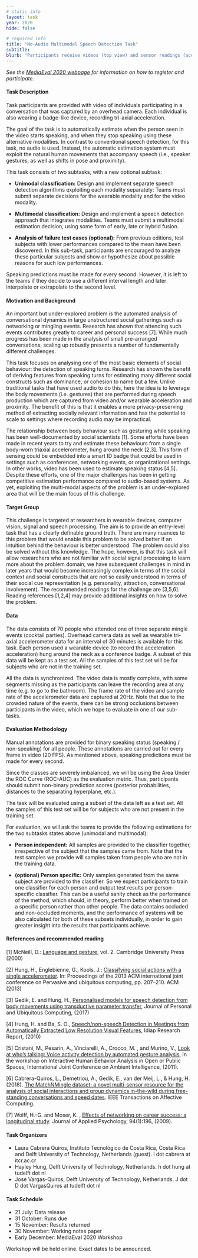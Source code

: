 ```yaml
---
# static info
layout: task
year: 2020
hide: false

# required info
title: "No-Audio Multimodal Speech Detection Task"
subtitle:
blurb: "Participants receive videos (top view) and sensor readings (acceleration and proximity) of people having conversations in a natural social setting and are required to detect speaking turns. No audio signal is available for use. The task encourages research on better privacy preservation during recordings made to study social interactions, and has the potential to scale to settings where recording audio may be impractical."
---
```


<!-- # please respect the structure below-->
*See the [MediaEval 2020 webpage](https://multimediaeval.github.io/editions/2020/) for information on how to register and participate.*

#### Task Description

Task participants are provided with video of individuals participating in a conversation that was captured by an overhead camera. Each individual is also wearing a badge-like device, recording tri-axial acceleration.

The goal of the task is to automatically estimate when the person seen in the video starts speaking, and when they stop speaking using these alternative modalities. In contrast to conventional speech detection, for this task, no audio is used. Instead, the automatic estimation system must exploit the natural human movements that accompany speech (i.e., speaker gestures, as well as shifts in pose and proximity).

This task consists of two subtasks, with a new optional subtask:

* **Unimodal classification:** Design and implement separate speech detection algorithms exploiting each modality separately: Teams must submit separate decisions for the wearable modality and for the video modality.

* **Multimodal classification:** Design and implement a speech detection approach that integrates modalities. Teams must submit a multimodal estimation decision, using some form of early, late or hybrid fusion.

* **Analysis of failure test cases (optional):** From previous editions, test subjects with lower performances compared to the mean have been discovered. In this sub-task, participants are encouraged to analyze these particular subjects and show or hypothesize about possible reasons for such low performances. 

Speaking predictions must be made for every second. However, it is left to the teams if they decide to use a different interval length and later interpolate or extrapolate to the second level.


#### Motivation and Background

An important but under-explored problem is the automated analysis of conversational dynamics in large unstructured social gatherings such as networking or mingling events. Research has shown that attending such events contributes greatly to career and personal success [7]. While much progress has been made in the analysis of small pre-arranged conversations, scaling up robustly presents a number of fundamentally different challenges.

This task focuses on analysing one of the most basic elements of social behaviour: the detection of speaking turns. Research has shown the benefit of deriving features from speaking turns for estimating many different social constructs such as dominance, or cohesion to name but a few. Unlike traditional tasks that have used audio to do this, here the idea is to leverage the body movements (i.e. gestures) that are performed during speech production which are captured from video and/or wearable acceleration and proximity. The benefit of this is that it enables a more privacy-preserving method of extracting socially relevant information and has the potential to scale to settings where recording audio may be impractical.

The relationship between body behaviour such as gesturing while speaking has been well-documented by social scientists [1]. Some efforts have been made in recent years to try and estimate these behaviours from a single body-worn triaxial accelerometer, hung around the neck [2,3]. This form of sensing could be embedded into a smart ID badge that could be used in settings such as conferences, networking events, or organizational settings. In other works, video has been used to estimate speaking status [4,5]. Despite these efforts, one of the major challenges has been in getting competitive estimation performance compared to audio-based systems. As yet, exploiting the multi-modal aspects of the problem is an under-explored area that will be the main focus of this challenge.


#### Target Group

This challenge is targeted at researchers in wearable devices, computer vision, signal and speech processing. The aim is to provide an entry-level task that has a clearly definable ground truth. There are many nuances to this problem that would enable this problem to be solved better if an intuition behind the behaviour is better understood. The problem could also be solved without this knowledge. The hope, however, is that this task will allow researchers who are not familiar with social signal processing to learn more about the problem domain; we have subsequent challenges in mind in later years that would become increasingly complex in terms of the social context and social constructs that are not so easily understood in terms of their social cue representation (e.g. personality, attraction, conversational involvement). The recommended readings for the challenge are [3,5,6]. Reading references [1,2,4] may provide additional insights on how to solve the problem.


#### Data

The data consists of 70 people who attended one of three separate mingle events (cocktail parties). Overhead camera data as well as wearable tri-axial accelerometer data for an interval of 30 minutes is available for this task. Each person used a wearable device (to record the acceleration acceleration) hung around the neck as a conference badge. A subset of this data will be kept as a test set. All the samples of this test set will be for subjects who are not in the training set.

All the data is synchronized. The video data is mostly complete, with some segments missing as the participants can leave the recording area at any time (e.g. to go to the bathroom). The frame rate of the video and sample rate of the accelerometer data are captured at 20Hz. Note that due to the crowded nature of the events, there can be strong occlusions between participants in the video, which we hope to evaluate in one of our sub-tasks.


#### Evaluation Methodology

Manual annotations are provided for binary speaking status (speaking / non-speaking) for all people. These annotations are carried out for every frame in video (20 FPS). As mentioned above, speaking predictions must be made for every second.

Since the classes are severely imbalanced, we will be using the Area Under the ROC Curve (ROC-AUC) as the evaluation metric. Thus, participants should submit non-binary prediction scores (posterior probabilities, distances to the separating hyperplane, etc.).

The task will be evaluated using a subset of the data left as a test set. All the samples of this test set will be for subjects who are not present in the training set.

For evaluation, we will ask the teams to provide the following estimations for the two subtasks states above (unimodal and multimodal):

* **Person independent:** All samples are provided to the classifier together, irrespective of the subject that the samples came from. Note that the test samples we provide will samples taken from people who are not in the training data.

* **(optional) Person specific:** Only samples generated from the same subject are provided to the classifier. So we expect participants to train one classifier for each person and output test results per person-specific classifier. This can be a useful sanity check as the performance of the method, which should, in theory, perform better when trained on a specific person rather than other people.
The data contains occluded and non-occluded moments, and the performance of systems will be also calculated for both of these subsets individually, in order to gain greater insight into the results that participants achieve.


#### References and recommended reading
<!-- # Please use the ACM format for references https://www.acm.org/publications/authors/reference-formatting (but no DOI needed)-->
<!-- # The paper title should be a hyperlink leading to the paper online-->
[1] McNeill, D.: [Language and gesture](https://www.cambridge.org/core/books/language-and-gesture/2D216A21B6484304C347FFB0DFCC39BB), vol. 2. Cambridge University Press (2000)

[2] Hung, H., Englebienne, G., Kools, J.: [Classifying social actions with a single accelerometer](https://dl.acm.org/doi/pdf/10.1145/2493432.2493513?casa_token=rB1te_mCb3wAAAAA:dTnFrRm1YqAOVqsixGmJu_Xc1fKZQfhLbuju5meZnMMj1C15xzSQ0yBvnE5Nw3SFnSnXdC9ls3ZEC1M). In: Proceedings of the 2013 ACM international joint conference on Pervasive and ubiquitous computing, pp. 207–210. ACM (2013)

[3] Gedik, E. and Hung, H., [Personalised models for speech detection from body movements using transductive parameter transfer](https://link.springer.com/article/10.1007/s00779-017-1006-4), Journal of Personal and Ubiquitous Computing, (2017)

[4] Hung, H. and Ba, S. O., [Speech/non-speech Detection in Meetings from Automatically Extracted Low Resolution Visual Features](https://infoscience.epfl.ch/record/146060), Idiap Research Report, (2010)

[5] Cristani, M., Pesarin, A., Vinciarelli, A., Crocco, M. , and Murino, V., [Look at who’s talking: Voice activity detection by automated gesture analysis](https://d1wqtxts1xzle7.cloudfront.net/8048683/gestures.pdf?1327801984=&response-content-disposition=inline%3B+filename%3DLook_at_whos_talking_Voice_activity_dete.pdf&Expires=1594664408&Signature=ea8pxw-LIng563aOFzxmlug-7SJqjNvizHJ1UY1kY-ANJ8qq8XS0~EBhOvKVaTT1KgAoducvgJHOdh7md3~jYFqBqcVV7QGsKRt8H5s1Ni0m7yOndhI5Acm6RAJzOUsHCubP3LsyzdClZ5sAP769KLVubpaweNw5uvUJzw8kbOTijVzF7rET4aOmc4FY7m0avFzi4jlYr65kJm5jIG1AOOfY7gycMbhYfJalg4n7C4H2X7Xyt-IqvDfHnpuxSK6Hj4pljfTn8wuFJjt6OTeDmA7jNlyiRMqhpuuvhhoK94N2~Zq1KFe6H4wDGH1BjWSGZwfwkBpL4J3J2BzGJdVCtw__&Key-Pair-Id=APKAJLOHF5GGSLRBV4ZA), In the workshop on Interactive Human Behavior Analysis in Open or Public Spaces, International Joint Conference on Ambient Intelligence, (2011).

[6] Cabrera-Quiros, L., Demetriou, A., Gedik, E., van der Meij, L., & Hung, H. (2018). [The MatchNMingle dataset: a novel multi-sensor resource for the analysis of social interactions and group dynamics in-the-wild during free-standing conversations and speed dates](http://homepage.tudelft.nl/3e2t5/MatchNMingle.pdf). IEEE Transactions on Affective Computing.

[7] Wolff, H.-G. and Moser, K. , [Effects of networking on career success: a longitudinal study](http://homepages.se.edu/cvonbergen/files/2013/01/Effects-of-Networking-on-Career-Success_A-Longitudinal-Study.pdf). Journal of Applied Psychology, 94(1):196, (2009).


#### Task Organizers
<!-- # add the email address of the contact organizer-->
* Laura Cabrera Quiros,  Instituto Tecnológico de Costa Rica, Costa Rica and Delft University of Technology, Netherlands (guest). l dot cabrera at itcr.ac.cr
* Hayley Hung, Delft University of Technology, Netherlands. h dot hung at tudelft dot nl
* Jose Vargas-Quiros, Delft University of Technology, Netherlands. J dot D dot VargasQuiros at tudelft dot nl

<!--#### Task Auxiliaries
 # if there are people helping with the task, but are not bearing the main responsibility for the task, they are auxiliaries. Please delete this heading if you have no auxiliaries-->

#### Task Schedule
* 21 July: Data release <!-- # Replace XX with your date. Latest possible is 31 July-->
* 31 October: Runs due <!-- # Replace XX with your date. Latest possible is 31 October-->
* 15 November: Results returned  <!-- Fixed. Please do not change-->
* 30 November: Working notes paper  <!-- Fixed. Please do not change-->
* Early December: MediaEval 2020 Workshop <!-- Fixed. Please do not change-->

Workshop will be held online. Exact dates to be announced.
